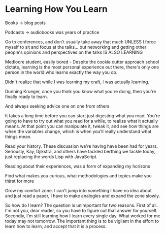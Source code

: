 # Learning How You Learn

Books -> blog posts

Podcasts -> audiobooks was years of practice

Go to conferences, and don't usually take away that much UNLESS I force myself to sit and focus at the talks… but networking and getting other people's opinions and perspectives on the talks IS ALSO LEARNING

Mediocre student, easily bored - Despite the cookie cutter approach school dictate, learning is the most personal experience out there, there's only one person in the world who learns exactly the way you do.

Didn't realize that while I was learning my craft, I was actually learning. 

Dunning Krueger, once you think you know what you're doing, then you're finally ready to learn.

And always seeking advice one on one from others

It takes a long time before you can start just digesting what you read. You're going to have to try out what you read for a while, to realize what it actually means. At that point you can manipulate it, tweak it, and see how things are when the variables change, which is when you'll really understand what things mean.

Read your history. These discussion we're having have been had for years. Seriously, Kay, Djikstra, and others have tackled berthing we tackle today, just replacing the words Lisp with JavaScript.

Reading about their experiences, was a form of expanding my horizons

Find what makes you curious, what methodologies and topics make you thirst for more

Grow my comfort zone. I can't jump into something I have no idea about and just read a paper, I have to make analogies and expand the zone slowly.

So how do I learn? The question is unimportant for two reasons. First of all. I'm not you, dear reader, so you have to figure out that answer for yourself. Secondly, I'm still learning how I learn every single day. What worked for me today may not tomorrow. The important thing is to be vigilant in the effort to learn how to learn, and accept that it is a process.